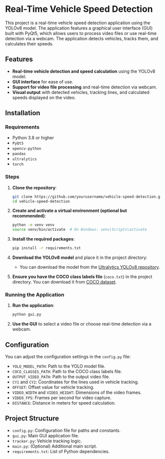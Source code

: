 # Real-Time Vehicle Speed Detection

This project is a real-time vehicle speed detection application using the YOLOv8 model. The application features a graphical user interface (GUI) built with PyQt5, which allows users to process video files or use real-time detection via a webcam. The application detects vehicles, tracks them, and calculates their speeds.

## Features

- **Real-time vehicle detection and speed calculation** using the YOLOv8 model.
- **GUI interface** for ease of use.
- **Support for video file processing** and real-time detection via webcam.
- **Visual output** with detected vehicles, tracking lines, and calculated speeds displayed on the video.

## Installation
### Requirements

- Python 3.8 or higher
- `PyQt5`
- `opencv-python`
- `pandas`
- `ultralytics`
- `torch`

### Steps

1. **Clone the repository**:
   ```bash
   git clone https://github.com/yourusername/vehicle-speed-detection.git
   cd vehicle-speed-detection
   ```

2. **Create and activate a virtual environment (optional but recommended)**:
   ```bash
   python -m venv venv
   source venv/bin/activate  # On Windows: venv\Scripts\activate
   ```

3. **Install the required packages**:
   ```bash
   pip install -r requirements.txt
   ```

4. **Download the YOLOv8 model** and place it in the project directory:
   - You can download the model from the [Ultralytics YOLOv8 repository](https://github.com/ultralytics/yolov8).

5. **Ensure you have the COCO class labels file** (`coco.txt`) in the project directory. You can download it from [COCO dataset](https://cocodataset.org/#home).

### Running the Application

1. **Run the application**:
   ```bash
   python gui.py
   ```

2. **Use the GUI** to select a video file or choose real-time detection via a webcam.

## Configuration

You can adjust the configuration settings in the `config.py` file:

- `YOLO_MODEL_PATH`: Path to the YOLO model file.
- `COCO_CLASSES_PATH`: Path to the COCO class labels file.
- `OUTPUT_VIDEO_PATH`: Path to the output video file.
- `CY1` and `CY2`: Coordinates for the lines used in vehicle tracking.
- `OFFSET`: Offset value for vehicle tracking.
- `VIDEO_WIDTH` and `VIDEO_HEIGHT`: Dimensions of the video frames.
- `VIDEO_FPS`: Frames per second for video capture.
- `DISTANCE`: Distance in meters for speed calculation.

## Project Structure

- `config.py`: Configuration file for paths and constants.
- `gui.py`: Main GUI application file.
- `tracker.py`: Vehicle tracking logic.
- `main.py`: (Optional) Additional main script.
- `requirements.txt`: List of Python dependencies.
